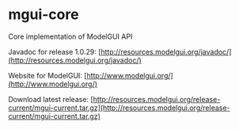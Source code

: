 # mgui-core
 Core implementation of ModelGUI API

Javadoc for release 1.0.29: [http://resources.modelgui.org/javadoc/](http://resources.modelgui.org/javadoc/)

Website for ModelGUI: [http://www.modelgui.org/](http://www.modelgui.org/)

Download latest release: [http://resources.modelgui.org/release-current/mgui-current.tar.gz](http://resources.modelgui.org/release-current/mgui-current.tar.gz)
